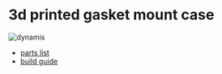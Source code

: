 # 3d printed gasket mount case

![dynamis](https://i.imgur.com/O53VaMlh.jpeg)

- [parts list](https://github.com/bbrfkr/dynamis-keyboard/blob/master/case/3dp/BOM.md)
- [build guide](https://github.com/bbrfkr/dynamis-keyboard/blob/master/case/3dp/BOM.md)
